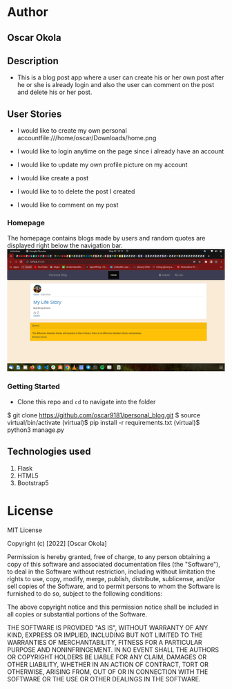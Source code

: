 # Author
## Oscar Okola
## Description
+ This is a blog post app where a user can create his or her own post after he or she is already login        and also the  user can comment on the post and delete his or her post.

## User Stories
+ I would like to create my own personal accountfile:///home/oscar/Downloads/home.png

+ I would like to login anytime on the page since i  already have an account
+ I would like to update my own profile picture on my account
+ I would like create a post
+ I would like to to delete the post I created 
+ I would like to comment on my post

### Homepage
The homepage contains blogs made by users and random quotes are displayed right below the navigation bar.
![PAGE](home.png)



### Getting Started
- Clone this repo and ```cd``` to navigate into the folder
 
$ git clone https://github.com/oscar9181/personal_blog.git
$ source virtual/bin/activate
(virtual)$ pip install -r requirements.txt
(virtual)$ python3 manage.py

## **Technologies used**
1. Flask
2. HTML5
3. Bootstrap5



# License
 MIT License

Copyright (c) [2022] [Oscar Okola]

Permission is hereby granted, free of charge, to any person obtaining a copy
of this software and associated documentation files (the "Software"), to deal
in the Software without restriction, including without limitation the rights
to use, copy, modify, merge, publish, distribute, sublicense, and/or sell
copies of the Software, and to permit persons to whom the Software is
furnished to do so, subject to the following conditions:

The above copyright notice and this permission notice shall be included in all
copies or substantial portions of the Software.

THE SOFTWARE IS PROVIDED "AS IS", WITHOUT WARRANTY OF ANY KIND, EXPRESS OR
IMPLIED, INCLUDING BUT NOT LIMITED TO THE WARRANTIES OF MERCHANTABILITY,
FITNESS FOR A PARTICULAR PURPOSE AND NONINFRINGEMENT. IN NO EVENT SHALL THE
AUTHORS OR COPYRIGHT HOLDERS BE LIABLE FOR ANY CLAIM, DAMAGES OR OTHER
LIABILITY, WHETHER IN AN ACTION OF CONTRACT, TORT OR OTHERWISE, ARISING FROM,
OUT OF OR IN CONNECTION WITH THE SOFTWARE OR THE USE OR OTHER DEALINGS IN THE
SOFTWARE.
